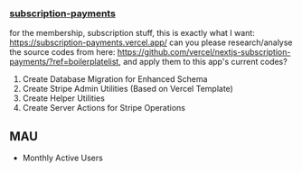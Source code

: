 ### [subscription-payments](https://subscription-payments.vercel.app/)

for the membership, subscription stuff, this is exactly what I want: https://subscription-payments.vercel.app/
can you please research/analyse the source codes from here: https://github.com/vercel/nextjs-subscription-payments/?ref=boilerplatelist,
and apply them to this app's current codes?

1. Create Database Migration for Enhanced Schema
2. Create Stripe Admin Utilities (Based on Vercel Template)
3. Create Helper Utilities
4. Create Server Actions for Stripe Operations

## MAU

- Monthly Active Users
